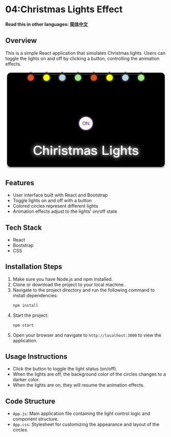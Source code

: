 # 04:Christmas Lights Effect

**Read this in other languages: [简体中文](README_zh.md)**

## Overview

This is a simple React application that simulates Christmas lights. Users can toggle the lights on and off by clicking a button, controlling the animation effects.

![Christmas Lights Effect](./public/ChristmasLight.jpg)

## Features

- User interface built with React and Bootstrap
- Toggle lights on and off with a button
- Colored circles represent different lights
- Animation effects adjust to the lights' on/off state

## Tech Stack

- React
- Bootstrap
- CSS

## Installation Steps

1. Make sure you have Node.js and npm installed.
2. Clone or download the project to your local machine.
3. Navigate to the project directory and run the following command to install dependencies:
   ```bash
   npm install
   ```
4. Start the project:
   ```bash
   npm start
   ```
5. Open your browser and navigate to `http://localhost:3000` to view the application.

## Usage Instructions

- Click the button to toggle the light status (on/off).
- When the lights are off, the background color of the circles changes to a darker color.
- When the lights are on, they will resume the animation effects.

## Code Structure

- `App.js`: Main application file containing the light control logic and component structure.
- `App.css`: Stylesheet for customizing the appearance and layout of the circles.
